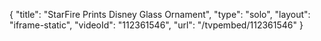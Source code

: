 {
    "title": "StarFire Prints Disney Glass Ornament",
    "type": "solo",
    "layout": "iframe-static",
    "videoId": "112361546",
    "url": "\/tvpembed\/112361546"
}